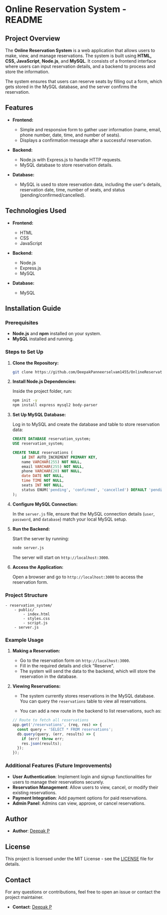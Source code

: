 # Online Reservation System - README

## Project Overview

The **Online Reservation System** is a web application that allows users to make, view, and manage reservations. The system is built using **HTML, CSS, JavaScript**, **Node.js**, and **MySQL**. It consists of a frontend interface where users can input reservation details, and a backend to process and store the information.

The system ensures that users can reserve seats by filling out a form, which gets stored in the MySQL database, and the server confirms the reservation.

## Features

- **Frontend:**
  - Simple and responsive form to gather user information (name, email, phone number, date, time, and number of seats).
  - Displays a confirmation message after a successful reservation.
  
- **Backend:**
  - Node.js with Express.js to handle HTTP requests.
  - MySQL database to store reservation details.
  
- **Database:**
  - MySQL is used to store reservation data, including the user's details, reservation date, time, number of seats, and status (pending/confirmed/cancelled).

## Technologies Used

- **Frontend:**
  - HTML
  - CSS
  - JavaScript
  
- **Backend:**
  - Node.js
  - Express.js
  - MySQL
  
- **Database:**
  - MySQL

## Installation Guide

### Prerequisites

- **Node.js** and **npm** installed on your system.
- **MySQL** installed and running.

### Steps to Set Up

1. **Clone the Repository:**

   ```bash
   git clone https://github.com/DeepakPanneerselvam1455/OnlineReservationSystem.git
   ```

2. **Install Node.js Dependencies:**

   Inside the project folder, run:

   ```bash
   npm init -y
   npm install express mysql2 body-parser
   ```

3. **Set Up MySQL Database:**

   Log in to MySQL and create the database and table to store reservation data:

   ```sql
   CREATE DATABASE reservation_system;
   USE reservation_system;

   CREATE TABLE reservations (
       id INT AUTO_INCREMENT PRIMARY KEY,
       name VARCHAR(255) NOT NULL,
       email VARCHAR(255) NOT NULL,
       phone VARCHAR(20) NOT NULL,
       date DATE NOT NULL,
       time TIME NOT NULL,
       seats INT NOT NULL,
       status ENUM('pending', 'confirmed', 'cancelled') DEFAULT 'pending'
   );
   ```

4. **Configure MySQL Connection:**

   In the `server.js` file, ensure that the MySQL connection details (`user`, `password`, and `database`) match your local MySQL setup.

5. **Run the Backend:**

   Start the server by running:

   ```bash
   node server.js
   ```

   The server will start on `http://localhost:3000`.

6. **Access the Application:**

   Open a browser and go to `http://localhost:3000` to access the reservation form.

### Project Structure

```
- reservation_system/
    - public/
        - index.html
        - styles.css
        - script.js
    - server.js
```

### Example Usage

1. **Making a Reservation:**

   - Go to the reservation form on `http://localhost:3000`.
   - Fill in the required details and click "Reserve".
   - The system will send the data to the backend, which will store the reservation in the database.

2. **Viewing Reservations:**

   - The system currently stores reservations in the MySQL database. You can query the `reservations` table to view all reservations.
   
   - You can add a new route in the backend to list reservations, such as:

   ```javascript
   // Route to fetch all reservations
   app.get('/reservations', (req, res) => {
     const query = 'SELECT * FROM reservations';
     db.query(query, (err, results) => {
       if (err) throw err;
       res.json(results);
     });
   });
   ```

### Additional Features (Future Improvements)

- **User Authentication**: Implement login and signup functionalities for users to manage their reservations securely.
- **Reservation Management**: Allow users to view, cancel, or modify their existing reservations.
- **Payment Integration**: Add payment options for paid reservations.
- **Admin Panel**: Admins can view, approve, or cancel reservations.

## Author

- **Author**: [Deepak P](https://github.com/DeepakPanneerselvam1455)

## License

This project is licensed under the MIT License - see the [LICENSE](LICENSE) file for details.

## Contact

For any questions or contributions, feel free to open an issue or contact the project maintainer.

- **Contact**: [Deepak P](https://github.com/DeepakPanneerselvam1455)
